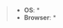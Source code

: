 > - **OS**: *
> - **Browser**: *

<!-- 
If reporting an issue with configuration or
installation, please also include your node 
and npm versions (both use the `-v` flag). 
-->
